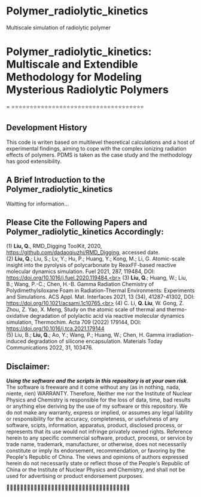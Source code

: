 # Polymer_radiolytic_kinetics
 Multiscale simulation of radiolytic polymer
# Polymer_radiolytic_kinetics: Multiscale and Extendible Methodology for Modeling Mysterious Radiolytic Polymers  
=
:star::star::star::star::star::star::star::star::star::star::star::star::star::star::star::star::star::star::star::star::star::star::star::star::star::star::star::star::star::star::star::star::star::star::star::star:
## Development History

This code is writen based on multilevel theoretical calculations and a host of experimental findings, aiming to cope with the complex ionizing radiation effects of polymers. PDMS is taken as the case study and the methodology has good extensibility.

## A Brief Introduction to the Polymer_radiolytic_kinetics
Waitting for information... 


## Please Cite the Following Papers and Polymer_radiolytic_kinetics Accordingly:
(1) **Liu, Q.**, RMD_Digging ToolKit, 2020, https://github.com/dadaoqiuzhi/RMD_Digging, accessed date.<br>
(2) **Liu, Q.**; Liu, S.; Lv, Y.; Hu, P.; Huang, Y.; Kong, M.; Li, G. Atomic-scale insight into the pyrolysis of polycarbonate by ReaxFF-based reactive molecular dynamics simulation. Fuel 2021, 287, 119484, DOI: https://doi.org/10.1016/j.fuel.2020.119484.<br>
(3) **Liu, Q.**; Huang, W.; Liu, B.; Wang, P.-C.; Chen, H.-B. Gamma Radiation Chemistry of Polydimethylsiloxane Foam in Radiation-Thermal Environments: Experiments and Simulations. ACS Appl. Mat. Interfaces 2021, 13 (34), 41287-41302, DOI: https://doi.org/10.1021/acsami.1c10765.<br>
(4) C. Li, **Q. Liu**, W. Gong, Z. Zhou, Z. Yao, X. Meng, Study on the atomic scale of thermal and thermo-oxidative degradation of polylactic acid via reactive molecular dynamics simulation, Thermochim. Acta 709 (2022) 179144, DOI: https://doi.org/10.1016/j.tca.2021.179144<br>
(5) Liu, B.; **Liu, Q.**; Ao, Y.; Wang, P.; Huang, W.; Chen, H. Gamma irradiation-induced degradation of silicone encapsulation. Materials Today Communications 2022, 31, 103476.
## Disclaimer:
***Using the software and the scripts in this repository is at your own risk***. The software is freeware and it come without any (as in nothing, nada, niente, rien) WARRANTY. Therefore, Neither me nor the Institute of Nuclear Physics and Chemistry is responsible for the loss of data, time, bad results or anything else deriving by the use of my software or this repository. We do not make any warranty, express or implied, or assumes any legal liability or responsibility for the accuracy, completeness, or usefulness of any software, scipts, information, apparatus, product, disclosed process, or represents that its use would not infringe privately owned rights. Reference herein to any specific commercial software, product, process, or service by trade name, trademark, manufacturer, or otherwise, does not necessarily constitute or imply its endorsement, recommendation, or favoring by the People's Republic of China. The views and opinions of authors expressed herein do not necessarily state or reflect those of the People's Republic of China or the Institute of Nuclear Physics and Chemistry, and shall not be used for advertising or product endorsement purposes.   

:rocket::rocket::rocket::rocket::rocket::rocket::rocket::rocket::rocket::rocket::rocket::rocket::rocket::rocket::rocket::rocket::rocket::rocket::rocket::rocket::rocket::rocket::rocket::rocket::rocket::rocket::rocket::rocket::rocket::rocket::rocket::rocket::rocket::rocket::rocket::rocket:
